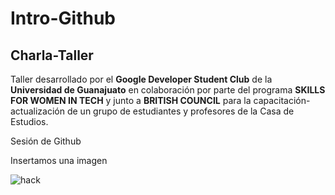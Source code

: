 # Intro-Github

##  Charla-Taller

Taller desarrollado por el **Google Developer Student Club** de la **Universidad de Guanajuato** en colaboración por parte del programa **SKILLS FOR WOMEN IN TECH** y junto a **BRITISH COUNCIL** para la capacitación-actualización de un grupo de estudiantes y profesores de la Casa de Estudios.

 Sesión de Github

Insertamos una imagen

![hack](img/BrithishCouncil_Logo.png)
